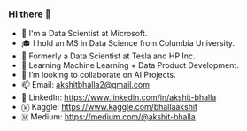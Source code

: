 ### Hi there 👋

- 💼 I'm a Data Scientist at Microsoft.
- 🎓 I hold an MS in Data Science from Columbia University.
- 🔭 Formerly a Data Scientist at Tesla and HP Inc.
- 🌱 Learning Machine Learning + Data Product Development.
- 👯 I’m looking to collaborate on AI Projects.
- 📫 Email: akshitbhalla2@gmail.com
- 👀 LinkedIn: https://www.linkedin.com/in/akshit-bhalla
- ⓚ Kaggle: https://www.kaggle.com/bhallaakshit
- 🇲 Medium: https://medium.com/@akshit-bhalla
